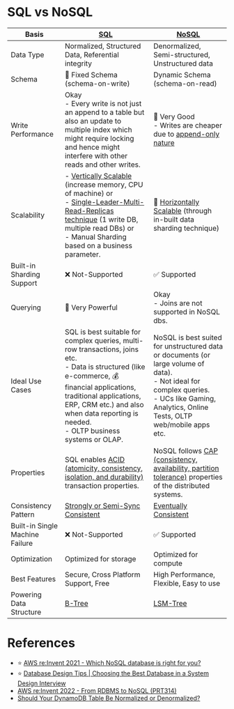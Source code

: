 # SQL vs NoSQL

| Basis                           | [SQL](../7_SQL-Databases/Readme.md)                                                                                                                                                                                                                                                                            | [NoSQL](../NoSQL-Databases)                                                                                                                                                                        |
|---------------------------------|--------------------------------------------------------------------------------------------------------------------------------------------------------------------------------------------------------------------------------------------------------------------------------------------------------------|----------------------------------------------------------------------------------------------------------------------------------------------------------------------------------------------------|
| Data Type                       | Normalized, Structured Data, Referential integrity                                                                                                                                                                                                                                                           | Denormalized, Semi-structured, Unstructured data                                                                                                                                                   |
| Schema                          | :hammer: Fixed Schema (schema-on-write)                                                                                                                                                                                                                                                                      | Dynamic Schema (schema-on-read)                                                                                                                                                                    |
| Write Performance               | Okay<br/>- Every write is not just an append to a table but also an update to multiple index which might require locking and hence might interfere with other reads and other writes.                                                                                                                        | :rocket: Very Good<br/>- Writes are cheaper due to [append-only nature](../5_DataStructuresUsedInDB/AppendOnlyProperty.md)                                                                      |
| Scalability                     | - [Vertically Scalable](../ScalabilityDB.md) (increase memory, CPU of machine) or <br/>- [Single-Leader-Multi-Read-Replicas technique](../4_Consistency&Replication/SingleLeaderReplication.md) (1 write DB, multiple read DBs) or <br/>- Manual Sharding based on a business parameter. | :rocket: [Horizontally Scalable](../ScalabilityDB.md) (through in-built data sharding technique)                                                                                        |
| Built-in Sharding Support       | :x: Not-Supported                                                                                                                                                                                                                                                                                            | :white_check_mark: Supported                                                                                                                                                                       |
| Querying                        | :muscle: Very Powerful                                                                                                                                                                                                                                                                                       | Okay<br/>- Joins are not supported in NoSQL dbs.                                                                                                                                                   |
| Ideal Use Cases                 | SQL is best suitable for complex queries, multi-row transactions, joins etc. <br/>- Data is structured (like e-commerce, :moneybag: financial applications, traditional applications, ERP, CRM  etc.) and also when data reporting is needed.<br/>- OLTP business systems or OLAP.                           | NoSQL is best suited for unstructured data or documents (or large volume of data). <br/>- Not ideal for complex queries.<br/>- UCs like Gaming, Analytics, Online Tests, OLTP web/mobile apps etc. |
| Properties                      | SQL enables [ACID (atomicity, consistency, isolation, and durability)](../1_ACIDTransactions/Readme.md) transaction properties.                                                                                                                                                                     | NoSQL follows [CAP (consistency, availability, partition tolerance)](../2_CAP&PACELCTheorems/CAPTheorem.md) properties of the distributed systems.                                             |
| Consistency Pattern             | [Strongly or Semi-Sync Consistent](../4_Consistency&Replication/Readme.md)                                                                                                                                                                                                                          | [Eventually Consistent](../4_Consistency&Replication/Readme.md)                                                                                                                           |
| Built-in Single Machine Failure | :x: Not-Supported                                                                                                                                                                                                                                                                                            | :white_check_mark: Supported                                                                                                                                                                       |
| Optimization                    | Optimized for storage                                                                                                                                                                                                                                                                                        | Optimized for compute                                                                                                                                                                              |
| Best Features                   | Secure, Cross Platform Support, Free                                                                                                                                                                                                                                                                         | High Performance, Flexible, Easy to use                                                                                                                                                            |
| Powering Data Structure         | [B-Tree](../5_DataStructuresUsedInDB/Indexing/BTree.md)                                                                                                                                                                                                                                                   | [LSM-Tree](../5_DataStructuresUsedInDB/LSMTree.md)                                                                                                                                              |

# References
- :star: [AWS re:Invent 2021 - Which NoSQL database is right for you?](https://www.youtube.com/watch?v=ivBaro-8PhI)
- :star: [Database Design Tips | Choosing the Best Database in a System Design Interview](https://www.youtube.com/watch?v=cODCpXtPHbQ)
- [AWS re:Invent 2022 - From RDBMS to NoSQL (PRT314)](https://www.youtube.com/watch?v=eEENrNKxCdw)
- [Should Your DynamoDB Table Be Normalized or Denormalized?](https://aws.amazon.com/blogs/database/should-your-dynamodb-table-be-normalized-or-denormalized/)